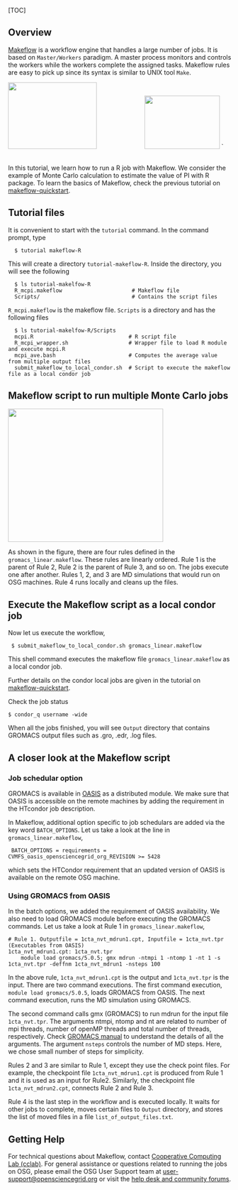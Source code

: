 
[title]: - "Makeflow - Monte Carlo calculations of PI with R "
[TOC]
 
## Overview

[Makeflow](http://ccl.cse.nd.edu/software/makeflow/) is a workflow engine that handles a large number 
of jobs.   It is based on `Master/Workers` paradigm. A master process monitors and controls the 
workers while the workers complete the assigned tasks.  Makeflow rules are easy to pick up since its syntax is 
similar to UNIX tool `Make`. 


<tr>
 <td> <img src="https://raw.githubusercontent.com/OSGConnect/tutorial-makeflow-gromacs/master/Figs/MWFig.png" width="200px" height="150px" /> </td> 
 <td> <img  width="100px" height="0px" /> </td> 
 <td> <img src="https://raw.githubusercontent.com/OSGConnect/tutorial-makeflow-gromacs/master/Figs/1cta_dimer_blackBG.png" width="170px" height="120px" /> </td> `
</tr>  
<br> </br>

In this tutorial, we learn how to run a R job with Makeflow. We consider the example of Monte Carlo calculation to 
estimate the value of PI with R package. 
To learn the basics of Makeflow, check the previous tutorial on 
[makeflow-quickstart](https://support.opensciencegrid.org/solution/articles/12000007096-makeflow-quickstart). 


## Tutorial files

It is convenient to start with the `tutorial` command. In the command prompt, type

      $ tutorial makeflow-R
 
This will create a directory `tutorial-makeflow-R`. Inside the directory, you will see the following 

      $ ls tutorial-makelfow-R
      R_mcpi.makeflow                      # Makeflow file
      Scripts/                             # Contains the script files

`R_mcpi.makeflow` is the makeflow file. `Scripts` is a directory and has the following files

      $ ls tutorial-makelfow-R/Scripts
      mcpi.R                              # R script file
      R_mcpi_wrapper.sh                   # Wrapper file to load R module and execute mcpi.R
      mcpi_ave.bash                       # Computes the average value from multiple output files 
      submit_makeflow_to_local_condor.sh  # Script to execute the makeflow file as a local condor job



## Makeflow script to run multiple Monte Carlo jobs 


<img src="https://raw.githubusercontent.com/OSGConnect/tutorial-makeflow-gromacs/master/Figs/gromacs_linear.png" width="350px" height="300px" />


As shown in the figure, there are four rules defined in the `gromacs_linear.makeflow`. These rules are 
linearly ordered.  Rule 1 is the parent of Rule 2, Rule 2 is the parent of Rule 3, and so on. The jobs 
execute one after another. Rules 1, 2, and 3 are MD simulations that would run 
on OSG machines. Rule 4 runs locally and cleans up the files. 

## Execute the Makeflow script as a local condor job

Now let us execute the workflow, 

     $ submit_makeflow_to_local_condor.sh gromacs_linear.makeflow

This shell command executes the makeflow file `gromacs_linear.makeflow` as a local condor job. 

Further details on the condor local jobs are given in the tutorial 
on [makeflow-quickstart](https://support.opensciencegrid.org/solution/articles/12000007096-makeflow-quickstart).

Check the job status

    $ condor_q username -wide

When all the jobs finished, you will see `Output` directory that contains GROMACS output files such 
as  .gro, .edr, .log files. 


## A closer look at the Makeflow script


### Job schedular option

GROMACS is available in [OASIS](https://support.opensciencegrid.org/support/solutions/articles/5000634394-accessing-software-using-distributed-environment-modules) as a distributed module. We make sure that OASIS is 
accessible on the remote machines by adding the requirement in the HTcondor job description. 

In Makeflow, additional option specific to job schedulars are added via the key 
word `BATCH_OPTIONS`.  Let us take a look at the 
line in `gromacs_linear.makeflow`, 

     BATCH_OPTIONS = requirements = CVMFS_oasis_opensciencegrid_org_REVISION >= 5428

which sets the HTCondor requirement that an updated version of OASIS is available on the remote OSG machine.

### Using GROMACS from OASIS 

In the batch options, we added the requirement of OASIS availability. We also need to load GROMACS module before 
executing the GROMACS commands.  Let us take a look at Rule 1 in `gromacs_linear.makeflow`,

    # Rule 1. Outputfile = 1cta_nvt_mdrun1.cpt, Inputfile = 1cta_nvt.tpr (Executables from OASIS) 
    1cta_nvt_mdrun1.cpt: 1cta_nvt.tpr
        module load gromacs/5.0.5; gmx mdrun -ntmpi 1 -ntomp 1 -nt 1 -s 1cta_nvt.tpr -deffnm 1cta_nvt_mdrun1 -nsteps 100

In the above rule, `1cta_nvt_mdrun1.cpt` is the output and `1cta_nvt.tpr` is the input. There are two command 
executions. The first command execution, `module load gromacs/5.0.5`, loads GROMACS from OASIS. The next
command execution, runs the MD simulation using GROMACS. 

The second command calls gmx (GROMACS) to run mdrun for the 
input file `1cta_nvt.tpr`. The arguments ntmpi, ntomp and nt are related to number of mpi threads, number of 
openMP threads and total number of threads, respectively.  Check [GROMACS manual](http://manual.gromacs.org/current/online) to understand the details of all the arguments.  The argument `nsteps` controls the number 
of MD steps. Here, we chose small number of steps 
for simplicity. 

Rules 2 and 3 are similar to Rule 1, except they use the check point files. For example, the checkpoint 
file `1cta_nvt_mdrun1.cpt` is produced from Rule 1 and it is used  as an input for Rule2. Similarly, the checkpoint 
file `1cta_nvt_mdrun2.cpt`, connects Rule 2 and Rule 3. 

Rule 4 is the last step in the workflow and is executed locally. It waits for other jobs to complete, moves 
certain files to `Output` directory, and stores the list of moved files in a file `list_of_output_files.txt`.

## Getting Help
For technical questions about Makeflow,  contact [Cooperative Computing Lab (cclab)](http://ccl.cse.nd.edu/software/help/).
For general assistance or questions related to running the jobs on OSG, please email the OSG User Support team  at [user-support@opensciencegrid.org](mailto:user-support@opensciencegrid.org) or visit the [help desk and community forums](http://support.opensciencegrid.org).

